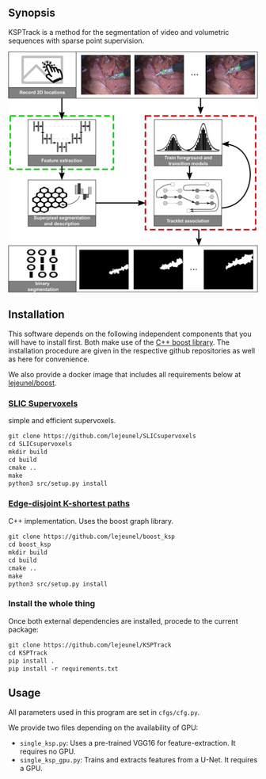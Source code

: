 ## Synopsis

KSPTrack is a method for the segmentation of video and volumetric sequences
with sparse point supervision.

![alt text](pipeline.png "pipeline")

## Installation

This software depends on the following independent components that you will have
to install first.
Both make use of the [C++ boost library](https://www.boost.org).
The installation procedure are given in the respective github repositories
as well as here for convenience.

We also provide a docker image that includes all requirements below at [lejeunel/boost](https://hub.docker.com/r/lejeunel/ksptrack/).

### [SLIC Supervoxels](https://github.com/lejeunel/SLICsupervoxels)
simple and efficient supervoxels.

```
git clone https://github.com/lejeunel/SLICsupervoxels
cd SLICsupervoxels
mkdir build
cd build
cmake ..
make
python3 src/setup.py install
```

### [Edge-disjoint K-shortest paths](https://github.com/lejeunel/boost_ksp)
C++ implementation. Uses the boost graph library.

```
git clone https://github.com/lejeunel/boost_ksp
cd boost_ksp
mkdir build
cd build
cmake ..
make
python3 src/setup.py install
```

### Install the whole thing
Once both external dependencies are installed, procede to the current package:
```
git clone https://github.com/lejeunel/KSPTrack
cd KSPTrack
pip install .
pip install -r requirements.txt
```

## Usage
All parameters used in this program are set in `cfgs/cfg.py`.

We provide two files depending on the availability of GPU:

- `single_ksp.py`: Uses a pre-trained VGG16 for feature-extraction. It requires no GPU.
- `single_ksp_gpu.py`: Trains and extracts features from a U-Net. It requires a GPU.
